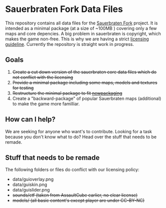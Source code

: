 # Sauerbraten Fork Data Files


This repository contains all data files for the [Sauerbraten Fork](https://github.com/sauerbraten-fork/sauerbraten-fork) project.
It is intended as a minimal package (at a size of ~100MB ) covering only a few maps and core depencies.
A big problem in sauerbraten is copyright, which makes the game non-free. This is why we are having a strict [licensing guideline](https://github.com/sauerbraten-fork/sauerbraten-fork/issues/14).
Currently the repository is straight work in progress.

## Goals

1. ~~Create a cut down version of the sauerbraten core data files which do not conflict with the licensing~~
2. ~~Provide a minimal package including some maps, models and textures for testing~~
3. ~~Restructure the minimal package to fit [newpackaging](https://github.com/sauerbraten-fork/sauerbraten-fork/tree/newpackaging)~~
4. Create a "backward-package" of popular Sauerbraten maps (additional) to make the game more familliar.

## How can I help?
We are seeking for anyone who want's to contribute.
Looking for a task because you don't know what to do? Head over the stuff that needs to be remade.

## Stuff that needs to be remade 
The following folders or files do conflict with our licensing policy:

* data/guioverlay.png
* data/guiskin.png
* data/guislider.png
* ~~sounds/ctf (taken from AssaultCube earlier, no clear license)~~
* ~~models/ (all basic content's except player are under CC-BY-NC)~~
